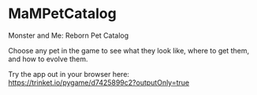 # MaMPetCatalog
Monster and Me: Reborn Pet Catalog

Choose any pet in the game to see what they look like, where to get them, and how to evolve them.

Try the app out in your browser here: https://trinket.io/pygame/d7425899c2?outputOnly=true
